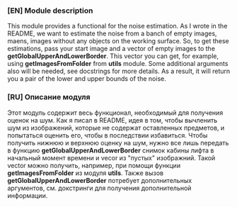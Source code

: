 ### [EN] Module description
This module provides a functional for the noise estimation. As I wrote in the README, we want to estimate the noise from a banch of empty images, maens, images without any objects on the working surface. So, to get these estimations, pass your start image and a vector of empty images to the **getGlobalUpperAndLowerBorder**. This vector you can get, for example, using **getImagesFromFolder** from **utils** module. Some additional arguments also will be needed, see docstrings for more details. As a result, it will return you a pair of the lower and upper bounds of the noise.


### [RU] Описание модуля
Этот модуль содержит весь функционал, необходимый для получения оценок на шум. Как я писал в README, идея в том, чтобы вычленить шум из изображений, которые не содержат оставленных предметов, и попытаться оценить его, чтобы в последствии избавиться. Чтобы получить нижнюю и верхнюю оценку на шум, нужно все лишь передать в функцию **getGlobalUpperAndLowerBorder** снимок кабины лифта в начальный момент времени и vecor из "пустых" изображний. Такой vector можно получить, например, при помощи функции **getImagesFromFolder** из модуля **utils**. Также вызов **getGlobalUpperAndLowerBorder** потребует дополнительных аргументов, см. докстринги для получения дополнительной информации.